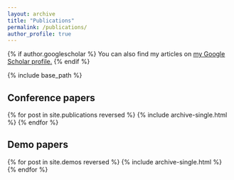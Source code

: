 ```yaml
---
layout: archive
title: "Publications"
permalink: /publications/
author_profile: true
---
```


{% if author.googlescholar %}
  You can also find my articles on <u><a href="{{author.googlescholar}}">my Google Scholar profile</a>.</u>
{% endif %}

{% include base_path %}

## Conference papers

{% for post in site.publications reversed %}
  {% include archive-single.html %}
{% endfor %}

## Demo papers
{% for post in site.demos reversed %}
  {% include archive-single.html %}
{% endfor %}
